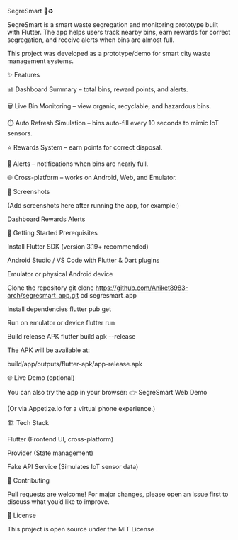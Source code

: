 SegreSmart 🚮♻️

SegreSmart is a smart waste segregation and monitoring prototype built with Flutter.
The app helps users track nearby bins, earn rewards for correct segregation, and receive alerts when bins are almost full.

This project was developed as a prototype/demo for smart city waste management systems.

✨ Features

📊 Dashboard Summary – total bins, reward points, and alerts.

🗑️ Live Bin Monitoring – view organic, recyclable, and hazardous bins.

⏱️ Auto Refresh Simulation – bins auto-fill every 10 seconds to mimic IoT sensors.

⭐ Rewards System – earn points for correct disposal.

🚨 Alerts – notifications when bins are nearly full.

🌐 Cross-platform – works on Android, Web, and Emulator.

📱 Screenshots

(Add screenshots here after running the app, for example:)

Dashboard	Rewards	Alerts

	
	
🚀 Getting Started
Prerequisites

Install Flutter SDK
 (version 3.19+ recommended)

Android Studio / VS Code with Flutter & Dart plugins

Emulator or physical Android device

Clone the repository
git clone https://github.com/Aniket8983-arch/segresmart_app.git
cd segresmart_app

Install dependencies
flutter pub get

Run on emulator or device
flutter run

Build release APK
flutter build apk --release


The APK will be available at:

build/app/outputs/flutter-apk/app-release.apk

🌐 Live Demo (optional)

You can also try the app in your browser:
👉 SegreSmart Web Demo

(Or via Appetize.io
 for a virtual phone experience.)

🏗️ Tech Stack

Flutter (Frontend UI, cross-platform)

Provider (State management)

Fake API Service (Simulates IoT sensor data)

🤝 Contributing

Pull requests are welcome! For major changes, please open an issue first to discuss what you’d like to improve.

📄 License

This project is open source under the MIT License
.

